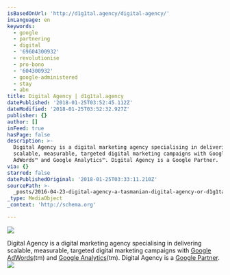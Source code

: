 ```yaml
---
isBasedOnUrl: 'http://d1g1tal.agency/digital-agency/'
inLanguage: en
keywords:
  - google
  - partnering
  - digital
  - '69604300932'
  - revolutionise
  - pro-bono
  - '604300932'
  - google-administered
  - stay
  - abn
title: Digital Agency | d1g1tal.agency
datePublished: '2018-01-25T03:52:45.112Z'
dateModified: '2018-01-25T03:52:32.927Z'
publisher: {}
author: []
inFeed: true
hasPage: false
description: >-
  Digital Agency is a digital marketing agency specialising in delivering
  scalable, measurable, targeted digital marketing campaigns with Google
  AdWords™ and Google Analytics™. Digital Agency is a Google Partner.
via: {}
starred: false
datePublishedOriginal: '2018-01-25T03:33:11.210Z'
sourcePath: >-
  _posts/2016-04-23-digital-agency-a-tasmanian-digital-agency-or-d1g1talagency.md
_type: MediaObject
_context: 'http://schema.org'

---
```

![](https://the-grid-user-content.s3-us-west-2.amazonaws.com/06192f63-d9b2-48cb-a170-81dfa8a368e6.png)

Digital Agency is a digital marketing agency specialising in delivering scalable, measurable, targeted digital marketing campaigns with [Google AdWords][0](tm) and [Google Analytics][1](tm). Digital Agency is a [Google Partner][2].
![](https://imgflo.herokuapp.com/graph/2b2431f8e7ba7b0/94b4117ef18a59ed049b9f9715f34180/croprotate.jpg?cropheight=213&cropwidth=615&degrees=0&input=https%3A%2F%2Fs3-us-west-2.amazonaws.com%2Fthe-grid-img%2Fp%2Ff9a7cab582c4d3da4a5e3c34105dfe4709f8374b.jpg&x=0&y=11)

[0]: https://www.google.com.au/adwords/
[1]: http://google.com/analytics
[2]: https://www.google.com/partners/#a_profile;idtf=3184384698;locn=Tasmania,%20Australia;qury=Digital%20Agency